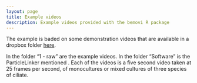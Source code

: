 ```yaml
---
layout: page
title: Example videos
description: Example videos provided with the bemovi R package
---
```


The example is baded on some demonstration videos that are available in a dropbox folder
[here](https://www.dropbox.com/sh/se803jhiv9kqvg3/AACP_9wGbbdntqQ_3HKaIVoZa?dl=0).
 
In the folder “1 - raw” are the example videos. In the folder “Software” is the ParticleLinker
mentioned . Each of the videos is a five second video taken at 25 frames per second, of
monocultures or mixed cultures of three species of ciliate.

